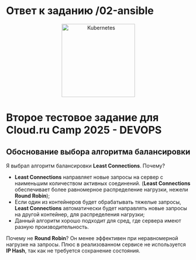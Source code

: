 # Ответ к заданию /02-ansible

<p align="center">
  <img src="https://ih1.redbubble.net/image.4689746859.7973/st,small,507x507-pad,300x300,f8f8f8.jpg" 
       width="200" title="Kubernetes">
</p>

# Второе тестовое задание для Cloud.ru Camp 2025 - DEVOPS

## Обоснование выбора алгоритма балансировки

Я выбрал алгоритм балансировки **Least Connections**.
Почему?
- **Least Connections** направляет новые запросы на сервер с наименьшим количеством активных соединений. (**Least Connections** обеспечивает более равномерное распределение нагрузки, нежели **Round Robin**);
- Если один из контейнеров будет обрабатывать тяжелые запросы, **Least Connections** автоматически будет направлять новые запросы на другой контейнер, для распределения нагрузки;
- Данный алгоритм хорошо подходит для сред, где сервера имеют разную производительность.

Почему не **Round Robin**? Он менее эффективен при неравномерной нагрузке на запросы. Плюс в реализованном сервисе не используется **IP Hash**, так как не требуется сохранение состояния.
